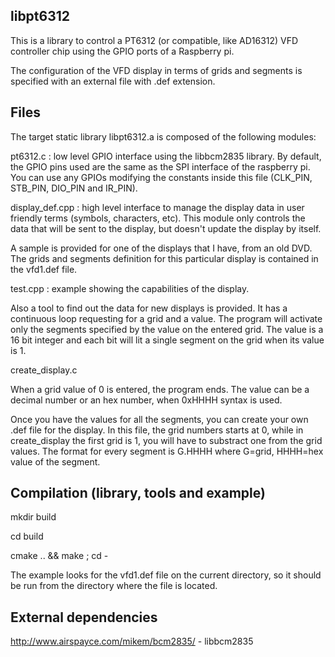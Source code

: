 ## libpt6312

This is a library to control a PT6312 (or compatible, like AD16312) VFD controller chip using the GPIO ports of a Raspberry pi.

The configuration of the VFD display in terms of grids and segments is specified with an external file with .def extension.

## Files

The target static library libpt6312.a is composed of the following modules:

   pt6312.c        : low level GPIO interface using the libbcm2835 library.
                     By default, the GPIO pins used are the same as the SPI interface
                     of the raspberry pi. You can use any GPIOs modifying the constants
                     inside this file (CLK_PIN, STB_PIN, DIO_PIN and IR_PIN).
   
   display_def.cpp : high level interface to manage the display data in user
                     friendly terms (symbols, characters, etc). This module
                     only controls the data that will be sent to the display,
                     but doesn't update the display by itself.

A sample is provided for one of the displays that I have, from an old DVD. The grids
and segments definition for this particular display is contained in the vfd1.def file.

  test.cpp        : example showing the capabilities of the display.

Also a tool to find out the data for new displays is provided. It has a continuous loop
requesting for a grid and a value. The program will activate only the segments specified
by the value on the entered grid. The value is a 16 bit integer and each bit will lit a
single segment on the grid when its value is 1.

  create_display.c

When a grid value of 0 is entered, the program ends. The value can be a decimal number or
an hex number, when 0xHHHH syntax is used.

Once you have the values for all the segments, you can create your own .def file for the
display. In this file, the grid numbers starts at 0, while in create_display the first
grid is 1, you will have to substract one from the grid values. The format for every
segment is G.HHHH where G=grid, HHHH=hex value of the segment.


## Compilation (library, tools and example)

mkdir build

cd build

cmake .. && make ; cd -


The example looks for the vfd1.def file on the current directory, so it should be run
from the directory where the file is located.

## External dependencies

  http://www.airspayce.com/mikem/bcm2835/ - libbcm2835

